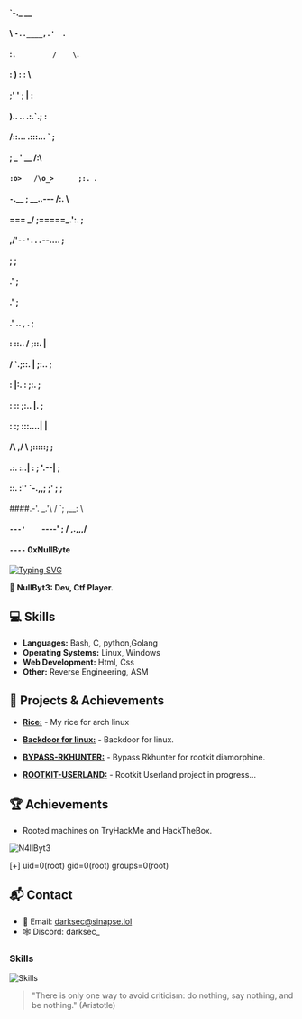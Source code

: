 ####       \`-._           __
####        \\  `-..____,.'  `.
####         :`.         /    \`.
####         :  )       :      : \
####          ;'        '   ;  |  :
####          )..      .. .:.`.;  :
####         /::...  .:::...   ` ;
####         ; _ '    __        /:\
####         `:o>   /\o_>      ;:. `.
####        `-`.__ ;   __..--- /:.   \
####        === \_/   ;=====_.':.     ;
####         ,/'`--'...`--....        ;
####              ;                    ;
####            .'                      ;
####          .'                        ;
####        .'     ..     ,      .       ;
####       :       ::..  /      ;::.     |
####      /      `.;::.  |       ;:..    ;
####     :         |:.   :       ;:.    ;
####     :         ::     ;:..   |.    ;
####      :       :;      :::....|     |
####      /\     ,/ \      ;:::::;     ;
####    .:. \:..|    :     ; '.--|     ;
####   ::.  :''  `-.,,;     ;'   ;     ;
####.-'. _.'\      / `;      \,__:      \
#### `---'    `----'   ;      /    \,.,,,/
####                   `----`              0xNullByte

[![Typing SVG](https://readme-typing-svg.demolab.com?font=Libre+Barcode+39+Text&pause=100&color=A6A6A6&random=false&width=435&lines=gcc+-shared+-fPIC+-o+libc.so+RK.c)](https://git.io/typing-svg)

👤 **NullByt3: Dev, Ctf Player.**


## **💻 Skills**

- **Languages:** Bash, C, python,Golang
- **Operating Systems:** Linux, Windows
- **Web Development:** Html, Css
- **Other:** Reverse Engineering, ASM

## **🚀 Projects & Achievements**

- **[Rice:](https://github.com/DARKSECshell/rice_arch)** - My rice for arch linux
  
- **[Backdoor for linux:](https://github.com/DARKSECshell/shell_persistent)** - Backdoor for linux.

- **[BYPASS-RKHUNTER:](https://github.com/DARKSECshell/BYPASS-RKHUNTER)** - Bypass Rkhunter for rootkit diamorphine.
- **[ROOTKIT-USERLAND:](https://github.com/DARKSECshell/ROOTKIT-USERLAND)** - Rootkit Userland project in progress...


## **🏆 Achievements**

- Rooted machines on TryHackMe and HackTheBox.

![N4llByt3](https://github.com/user-attachments/assets/86971b73-bc5e-46ac-9919-1385196f8e7f)


 [+] uid=0(root) gid=0(root) groups=0(root)

## **📬 Contact**

- 📧 Email: darksec@sinapse.lol
- 🕸️ Discord: darksec_

<h3>Skills</h3>

![Skills](https://skillicons.dev/icons?i=bash,c,linux)

> "There is only one way to avoid criticism: do nothing, say nothing, and be nothing."
(Aristotle)
